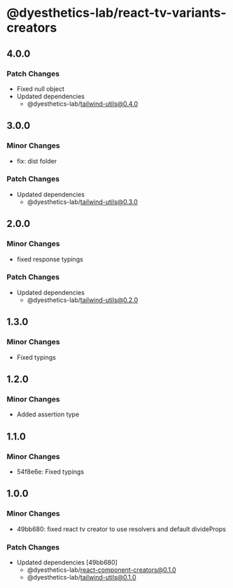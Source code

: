 # @dyesthetics-lab/react-tv-variants-creators

## 4.0.0

### Patch Changes

- Fixed null object
- Updated dependencies
  - @dyesthetics-lab/tailwind-utils@0.4.0

## 3.0.0

### Minor Changes

- fix: dist folder

### Patch Changes

- Updated dependencies
  - @dyesthetics-lab/tailwind-utils@0.3.0

## 2.0.0

### Minor Changes

- fixed response typings

### Patch Changes

- Updated dependencies
  - @dyesthetics-lab/tailwind-utils@0.2.0

## 1.3.0

### Minor Changes

- Fixed typings

## 1.2.0

### Minor Changes

- Added assertion type

## 1.1.0

### Minor Changes

- 54f8e6e: Fixed typings

## 1.0.0

### Minor Changes

- 49bb680: fixed react tv creator to use resolvers and default divideProps

### Patch Changes

- Updated dependencies [49bb680]
  - @dyesthetics-lab/react-component-creators@0.1.0
  - @dyesthetics-lab/tailwind-utils@0.1.0
